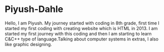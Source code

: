 # Piyush-Dahle
Hello, I am Piyush. My journey started with coding in 8th grade, first time I started my first coding with creating website which is HTML in 2013. I am started my first journey with this coding and then I am starting to learn C&amp;C++ type of language.Talking about computer systems in extras, I also like graphic designing.
